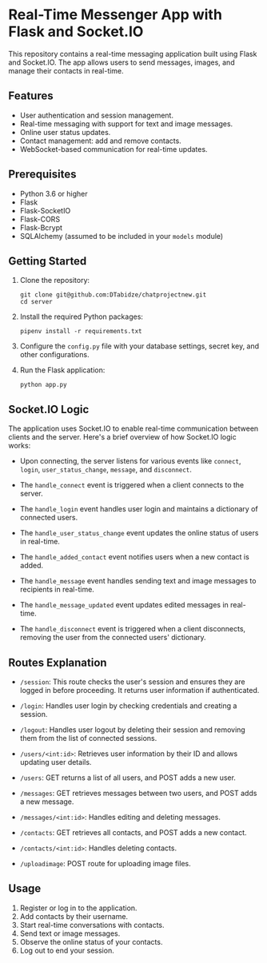 # Real-Time Messenger App with Flask and Socket.IO

This repository contains a real-time messaging application built using Flask and Socket.IO. The app allows users to send messages, images, and manage their contacts in real-time.

## Features

- User authentication and session management.
- Real-time messaging with support for text and image messages.
- Online user status updates.
- Contact management: add and remove contacts.
- WebSocket-based communication for real-time updates.

## Prerequisites

- Python 3.6 or higher
- Flask
- Flask-SocketIO
- Flask-CORS
- Flask-Bcrypt
- SQLAlchemy (assumed to be included in your `models` module)

## Getting Started

1. Clone the repository:
   ```
   git clone git@github.com:DTabidze/chatprojectnew.git
   cd server
   ```

2. Install the required Python packages:
   ```
   pipenv install -r requirements.txt
   ```

3. Configure the `config.py` file with your database settings, secret key, and other configurations.

4. Run the Flask application:
   ```
   python app.py
   ```

## Socket.IO Logic

The application uses Socket.IO to enable real-time communication between clients and the server. Here's a brief overview of how Socket.IO logic works:

- Upon connecting, the server listens for various events like `connect`, `login`, `user_status_change`, `message`, and `disconnect`.

- The `handle_connect` event is triggered when a client connects to the server.

- The `handle_login` event handles user login and maintains a dictionary of connected users.

- The `handle_user_status_change` event updates the online status of users in real-time.

- The `handle_added_contact` event notifies users when a new contact is added.

- The `handle_message` event handles sending text and image messages to recipients in real-time.

- The `handle_message_updated` event updates edited messages in real-time.

- The `handle_disconnect` event is triggered when a client disconnects, removing the user from the connected users' dictionary.

## Routes Explanation

- `/session`: This route checks the user's session and ensures they are logged in before proceeding. It returns user information if authenticated.

- `/login`: Handles user login by checking credentials and creating a session.

- `/logout`: Handles user logout by deleting their session and removing them from the list of connected sessions.

- `/users/<int:id>`: Retrieves user information by their ID and allows updating user details.

- `/users`: GET returns a list of all users, and POST adds a new user.

- `/messages`: GET retrieves messages between two users, and POST adds a new message.

- `/messages/<int:id>`: Handles editing and deleting messages.

- `/contacts`: GET retrieves all contacts, and POST adds a new contact.

- `/contacts/<int:id>`: Handles deleting contacts.

- `/uploadimage`: POST route for uploading image files.

## Usage

1. Register or log in to the application.
2. Add contacts by their username.
3. Start real-time conversations with contacts.
4. Send text or image messages.
5. Observe the online status of your contacts.
6. Log out to end your session.

